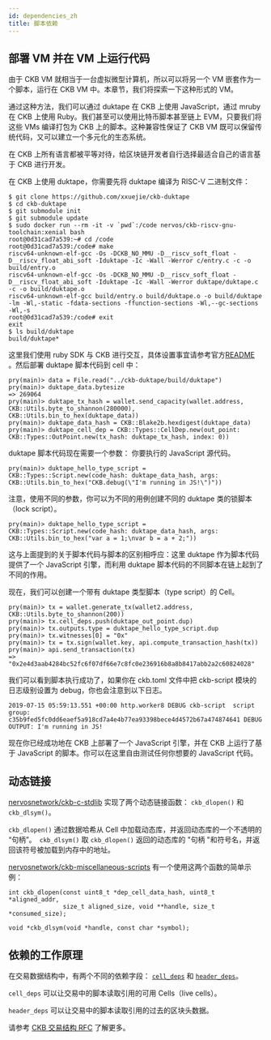 ```yaml
---
id: dependencies_zh
title: 脚本依赖
---
```


## 部署 VM 并在 VM 上运行代码

由于 CKB VM 就相当于一台虚拟微型计算机，所以可以将另一个 VM 嵌套作为一个脚本，运行在 CKB VM 中。本章节，我们将探索一下这种形式的 VM。

通过这种方法，我们可以通过 duktape 在 CKB 上使用 JavaScript，通过 mruby 在 CKB 上使用 Ruby。我们甚至可以使用比特币脚本甚至链上 EVM，只要我们将这些 VMs 编译打包为 CKB 上的脚本。这种兼容性保证了 CKB VM 既可以保留传统代码，又可以建立一个多元化的生态系统。

在 CKB 上所有语言都被平等对待，给区块链开发者自行选择最适合自己的语言基于 CKB 进行开发。

在 CKB 上使用 duktape，你需要先将 duktape 编译为 RISC-V 二进制文件：

```
$ git clone https://github.com/xxuejie/ckb-duktape
$ cd ckb-duktape
$ git submodule init
$ git submodule update
$ sudo docker run --rm -it -v `pwd`:/code nervos/ckb-riscv-gnu-toolchain:xenial bash
root@0d31cad7a539:~# cd /code
root@0d31cad7a539:/code# make
riscv64-unknown-elf-gcc -Os -DCKB_NO_MMU -D__riscv_soft_float -D__riscv_float_abi_soft -Iduktape -Ic -Wall -Werror c/entry.c -c -o build/entry.o
riscv64-unknown-elf-gcc -Os -DCKB_NO_MMU -D__riscv_soft_float -D__riscv_float_abi_soft -Iduktape -Ic -Wall -Werror duktape/duktape.c -c -o build/duktape.o
riscv64-unknown-elf-gcc build/entry.o build/duktape.o -o build/duktape -lm -Wl,-static -fdata-sections -ffunction-sections -Wl,--gc-sections -Wl,-s
root@0d31cad7a539:/code# exit
exit
$ ls build/duktape
build/duktape*
```

这里我们使用 ruby SDK 与 CKB 进行交互，具体设置事宜请参考官方[README](https://github.com/nervosnetwork/ckb-sdk-ruby/blob/develop/README.md) 。然后部署 duktape 脚本代码到 cell 中：

```
pry(main)> data = File.read("../ckb-duktape/build/duktape")
pry(main)> duktape_data.bytesize
=> 269064
pry(main)> duktape_tx_hash = wallet.send_capacity(wallet.address, CKB::Utils.byte_to_shannon(280000), CKB::Utils.bin_to_hex(duktape_data))
pry(main)> duktape_data_hash = CKB::Blake2b.hexdigest(duktape_data)
pry(main)> duktape_cell_dep = CKB::Types::CellDep.new(out_point: CKB::Types::OutPoint.new(tx_hash: duktape_tx_hash, index: 0))
```

duktape 脚本代码现在需要一个参数： 你要执行的 JavaScript 源代码。

```
pry(main)> duktape_hello_type_script = CKB::Types::Script.new(code_hash: duktape_data_hash, args: CKB::Utils.bin_to_hex("CKB.debug(\"I'm running in JS!\")"))
```

注意，使用不同的参数，你可以为不同的用例创建不同的 duktape 类的锁脚本（lock script）。

```
pry(main)> duktape_hello_type_script = CKB::Types::Script.new(code_hash: duktape_data_hash, args: CKB::Utils.bin_to_hex("var a = 1;\nvar b = a + 2;"))
```

这与上面提到的关于脚本代码与脚本的区别相呼应：这里 duktape 作为脚本代码提供了一个 JavaScript 引擎，而利用 duktape 脚本代码的不同脚本在链上起到了不同的作用。

现在，我们可以创建一个带有 duktape 类型脚本（type script）的 Cell。

```
pry(main)> tx = wallet.generate_tx(wallet2.address, CKB::Utils.byte_to_shannon(200))
pry(main)> tx.cell_deps.push(duktape_out_point.dup)
pry(main)> tx.outputs.type = duktape_hello_type_script.dup
pry(main)> tx.witnesses[0] = "0x"
pry(main)> tx = tx.sign(wallet.key, api.compute_transaction_hash(tx))
pry(main)> api.send_transaction(tx)
=> "0x2e4d3aab4284bc52fc6f07df66e7c8fc0e236916b8a8b8417abb2a2c60824028"
```

我们可以看到脚本执行成功了，如果你在 ckb.toml 文件中把 ckb-script 模块的日志级别设置为 debug，你也会注意到以下日志。

```
2019-07-15 05:59:13.551 +00:00 http.worker8 DEBUG ckb-script  script group: c35b9fed5fc0dd6eaef5a918cd7a4e4b77ea93398bece4d4572b67a474874641 DEBUG OUTPUT: I'm running in JS!
```

现在你已经成功地在 CKB 上部署了一个 JavaScript 引擎，并在 CKB 上运行了基于 JavaScript 的脚本。你可以在这里自由测试任何你想要的 JavaScript 代码。


## 动态链接

 [nervosnetwork/ckb-c-stdlib](https://github.com/nervosnetwork/ckb-c-stdlib/blob/693c58163fe37d6abd326c537447260a846375f0/ckb_dlfcn.h#L94) 实现了两个动态链接函数： `ckb_dlopen()` 和 `ckb_dlsym()`。

`ckb_dlopen()` 通过数据哈希从 Cell 中加载动态库，并返回动态库的一个不透明的 “句柄”。` ckb_dlsym()` 取 `ckb_dlopen()` 返回的动态库的 "句柄 "和符号名，并返回该符号被加载到内存中的地址。

[nervosnetwork/ckb-miscellaneous-scripts](https://github.com/nervosnetwork/ckb-miscellaneous-scripts/blob/5b06297d4451ee1fb496fb48625481b26386de78/c/or.c#L86-L98) 有一个使用这两个函数的简单示例：

```
int ckb_dlopen(const uint8_t *dep_cell_data_hash, uint8_t *aligned_addr,
               size_t aligned_size, void **handle, size_t *consumed_size);

void *ckb_dlsym(void *handle, const char *symbol);
```

## 依赖的工作原理

在交易数据结构中，有两个不同的依赖字段： [`cell_deps`](https://github.com/nervosnetwork/rfcs/blob/master/rfcs/0022-transaction-structure/0022-transaction-structure.md#code-locating) 和 [`header_deps`](https://github.com/nervosnetwork/rfcs/blob/master/rfcs/0022-transaction-structure/0022-transaction-structure.md#header-deps)。

`cell_deps` 可以让交易中的脚本读取引用的可用 Cells（live cells）。 

`header_deps` 可以让交易中的脚本读取引用的过去的区块头数据。 

请参考 [CKB 交易结构 RFC](https://github.com/nervoscommunity/docs/blob/master/docs/rfcs/0022-transaction-structure/0022-transaction-structure.zh.md) 了解更多。
